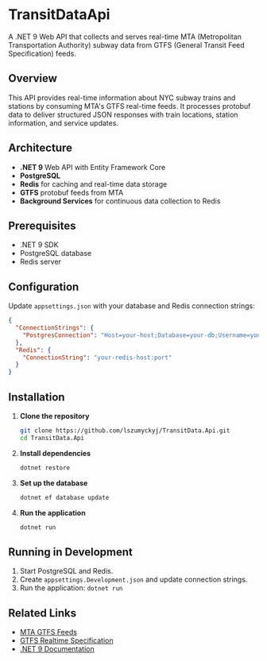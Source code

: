 # TransitDataApi
A .NET 9 Web API that collects and serves real-time MTA (Metropolitan Transportation Authority) subway data from GTFS (General Transit Feed Specification) feeds.

##  Overview
This API provides real-time information about NYC subway trains and stations by consuming MTA's GTFS real-time feeds. It processes protobuf data to deliver structured JSON responses with train locations, station information, and service updates.

## Architecture
- **.NET 9** Web API with Entity Framework Core
- **PostgreSQL**
- **Redis** for caching and real-time data storage
- **GTFS** protobuf feeds from MTA
- **Background Services** for continuous data collection to Redis

## Prerequisites
- .NET 9 SDK
- PostgreSQL database
- Redis server

## Configuration
Update `appsettings.json` with your database and Redis connection strings:

```json
{
  "ConnectionStrings": {
    "PostgresConnection": "Host=your-host;Database=your-db;Username=your-user;Password=your-pass"
  },
  "Redis": {
    "ConnectionString": "your-redis-host:port"
  }
}
```

## Installation
1. **Clone the repository**
   ```bash
   git clone https://github.com/lszumyckyj/TransitData.Api.git
   cd TransitData.Api
   ```

2. **Install dependencies**
   ```bash
   dotnet restore
   ```

3. **Set up the database**
   ```bash
   dotnet ef database update
   ```

4. **Run the application**
   ```bash
   dotnet run
   ```

## Running in Development
1. Start PostgreSQL and Redis.
2. Create `appsettings.Development.json` and update connection strings.
3. Run the application: `dotnet run`

## Related Links
- [MTA GTFS Feeds](https://api.mta.info/)
- [GTFS Realtime Specification](https://github.com/google/transit/tree/master/gtfs-realtime)
- [.NET 9 Documentation](https://docs.microsoft.com/en-us/dotnet/)
